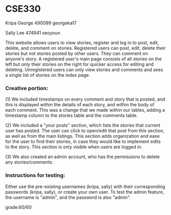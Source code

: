 # CSE330
Kripa George 490099 georgeka17

Sally Lee 474941 seoyoun

This website allows users to view stories, register and log in to post, edit, delete, and comment on stories.
Registered users can post, edit, delete their stories but not stories posted by other users. They can comment on anyone's story.
A registered user's main page consists of all stories on the left but only their stories on the right for quicker access for editing and deleting.
Unregistered users can only view stories and comments and sees a single list of stories on the index page.

### Creative portion:

(1) We included timestamps on every comment and story that is posted, and this is displayed within the details of each story, and within the body of each comment. This was a change that we made within our tables, adding a timestamp column to the stories table and the comments table.

(2) We included a "your posts" section, which lists the stories that current user has posted. The user can click to open/edit that post from this section, as well as from the main listings. This section adds organization and ease for the user to find their stories, in case they would like to implement edits to the story. This section is only visible when users are logged in.

(3) We also created an admin account, who has the permissions to delete any stories/comments.

### Instructions for testing:
  Either use the pre-existing usernames (kripa, sally) with their corresponding passwords (kripa, sally), or create your own user. To test the admin feature, the username is "admin", and the password is also "admin".

grade:60/60
